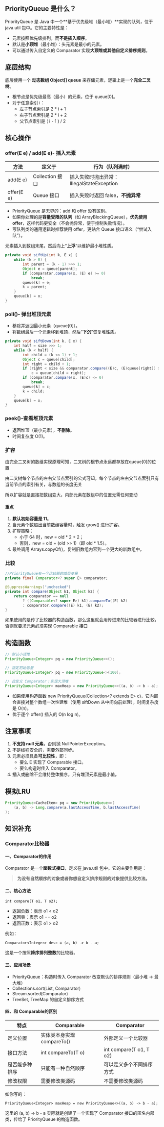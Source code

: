 ##  **PriorityQueue 是什么？**

PriorityQueue 是 Java 中一个**基于优先级堆（最小堆）**实现的队列，位于 java.util 包中。它的主要特性是：

- 元素按照优先级排列，而**不是插入顺序**。
- 默认是**小顶堆**（最小堆）：头元素是最小的元素。
- 可以通过传入自定义的 Comparator 实现**大顶堆或其他自定义排序规则**。



## **底层结构**

底层使用一个 **动态数组 Object[] queue** 来存储元素，逻辑上是一个**完全二叉树**。

- 根节点是优先级最高（最小）的元素，位于 queue[0]。
- 对于任意索引 i：
  - 左子节点索引是 2 * i + 1
  - 右子节点索引是 2 * i + 2
  - 父节点索引是 ( i - 1 ) / 2



## **核心操作**

### offer(E e) / add(E e)- 插入元素

| **方法**   | **定义于**      | **行为（队列满时）**                      |
| ---------- | --------------- | ----------------------------------------- |
| add(E e)   | Collection 接口 | 插入失败时抛出异常：IllegalStateException |
| offer(E e) | Queue 接口      | 插入失败时返回 false，**不抛异常**        |

- PriorityQueue 是无界的：add 和 offer 没有区别。
- 如果你处理的是**容量受限的队列**（如 ArrayBlockingQueue），**优先使用 offer**，这样代码更安全（不会抛异常，便于控制失败情况）。
- 写队列类的通用逻辑时推荐使用 offer，更贴合 Queue 接口语义（“尝试入队”）。



元素插入到数组末尾，然后向上“**上浮**”以维护最小堆性质。

```java
private void siftUp(int k, E x) {
    while (k > 0) {
        int parent = (k - 1) >>> 1;
        Object e = queue[parent];
        if (comparator.compare(x, (E) e) >= 0)
            break;
        queue[k] = e;
        k = parent;
    }
    queue[k] = x;
}
```



### poll()- 弹出堆顶元素

- 移除并返回最小元素（queue[0]）。
- 将数组最后一个元素移到堆顶，然后“**下沉**”恢复堆性质。

```java
private void siftDown(int k, E x) {
    int half = size >>> 1;
    while (k < half) {
        int child = (k << 1) + 1;
        Object c = queue[child];
        int right = child + 1;
        if (right < size && comparator.compare((E)c, (E)queue[right]) > 0)
            c = queue[child = right];
        if (comparator.compare(x, (E)c) <= 0)
            break;
        queue[k] = c;
        k = child;
    }
    queue[k] = x;
}
```



### peek()-查看堆顶元素

- 返回堆顶（最小元素），**不删除**。
- 时间复杂度 O(1)。



### 扩容

由完全二叉树的数组实现原理可知，二叉树的根节点永远都存放在queue[0]的位置

由二叉树每个节点的左右父节点索引的公式可知，每个节点的左右父节点索引只有当前节点的索引有关，与数组的长度无关

所以扩容就是直接把数组变大，内部元素在数组中的位置无需任何变动

#### 重点

1. **默认初始容量是 11**。
2. 当元素个数超出当前数组容量时，触发 grow() 进行扩容。
3. 扩容策略：
   - 小于 64 时，new = old * 2 + 2；
   - 否则，new = old + (old >> 1)（即 old * 1.5）。
4. 最终调用 Arrays.copyOf()，复制旧数组内容到一个更大的新数组中。



### 比较

```java
//PriorityQueue有一个比较器的成员变量
private final Comparator<? super E> comparator;

@SuppressWarnings("unchecked")
private int compare(Object k1, Object k2) {
    return comparator == null
        ? ((Comparable<? super E>) k1).compareTo((E) k2)
        : comparator.compare((E) k1, (E) k2);
}
```

如果使用的是传了比较器的构造函数，那么这里就会用传进来的比较器进行比较，否则就要求元素必须实现 Comparable 接口



## 构造函数

```java
// 默认小顶堆
PriorityQueue<Integer> pq = new PriorityQueue<>();

// 指定初始容量
PriorityQueue<Integer> pq = new PriorityQueue<>(100);

// 自定义 Comparator：实现大顶堆
PriorityQueue<Integer> maxHeap = new PriorityQueue<>((a, b) -> b - a);
```

- 如果使用构造函数 new PriorityQueue(Collection<? extends E> c)，它内部会直接对整个数组一次性建堆（使用 siftDown 从中间向前处理），时间复杂度是 O(n)。
- 优于逐个 offer() 插入的 O(n log n)。



## **注意事项**

1. **不支持 null 元素**，否则抛 NullPointerException。
2. 不是线程安全的，需要外部同步。
3. 元素必须具备**可比较性**，即：
   - 要么 E 实现了 Comparable 接口。
   - 要么构造时传入 Comparator。
4. 插入或删除不会维持整体排序，只有堆顶元素是最小值。



## 模拟LRU

```java
PriorityQueue<CacheItem> pq = new PriorityQueue<>(
    (a, b) -> Long.compare(a.lastAccessTime, b.lastAccessTime)
);
```



## 知识补充

### Comparator比较器

#### 一、Comparator的作用

Comparator<T> 是一个**函数式接口**，定义在 java.util 包中。它的主要作用是：

> **为没有自然顺序的对象或者你想自定义排序规则的对象提供比较方法。**



#### **二、核心方法**

```
int compare(T o1, T o2);
```



- 返回负数：表示 o1 < o2
- 返回零：表示 o1 == o2
- 返回正数：表示 o1 > o2

例如：

```
Comparator<Integer> desc = (a, b) -> b - a;
```

这是一个按照**降序排列整数**的比较器。



#### **三、应用场景**

- PriorityQueue：构造时传入 Comparator 改变默认的排序规则（最小堆 → 最大堆）
- Collections.sort(List, Comparator)
- Stream.sorted(Comparator)
- TreeSet, TreeMap 的自定义排序方式



#### 四、和 Comparable的区别

| **特点**       | Comparable                 | Comparator               |
| -------------- | -------------------------- | ------------------------ |
| 定义位置       | 实体类本身实现 compareTo() | 外部定义一个比较器       |
| 接口方法       | int compareTo(T o)         | int compare(T o1, T o2)  |
| 是否能多种排序 | 只能有一种自然顺序         | 可以定义多个不同排序方式 |
| 修改权限       | 需要修改类源码             | 不需要修改类源码         |



如你写的：

```
PriorityQueue<Integer> maxHeap = new PriorityQueue<>((a, b) -> b - a);
```

这里的 (a, b) -> b - a 实际就是创建了一个实现了 Comparator<Integer> 接口的匿名内部类，传给了 PriorityQueue 的构造函数。
